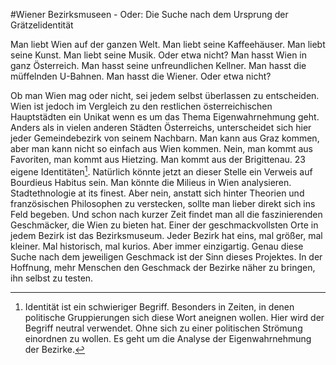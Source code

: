 #Wiener Bezirksmuseen - Oder: Die Suche nach dem Ursprung der Grätzelidentität

Man liebt Wien auf der ganzen Welt. Man liebt seine Kaffeehäuser. Man liebt seine
Kunst. Man liebt seine Musik. Oder etwa nicht?
Man hasst Wien in ganz Österreich. Man hasst seine unfreundlichen Kellner. Man hasst
die müffelnden U-Bahnen. Man hasst die Wiener. Oder etwa nicht?

Ob man Wien mag oder nicht, sei jedem selbst überlassen zu entscheiden. Wien ist
jedoch im Vergleich zu den restlichen österreichischen Hauptstädten ein Unikat
wenn es um das Thema Eigenwahrnehmung geht. Anders als in vielen anderen Städten
Österreichs, unterscheidet sich hier jeder Gemeindebezirk von seinem Nachbarn. Man kann aus
Graz kommen, aber man kann nicht so einfach aus Wien kommen. Nein, man kommt aus Favoriten,
man kommt aus Hietzing. Man kommt aus der Brigittenau.
23 eigene Identitäten[^1]. Natürlich könnte jetzt an dieser Stelle ein Verweis auf
Bourdieus Habitus sein. Man könnte die Milieus in Wien analysieren. Stadtethnologie at
its finest. Aber nein, anstatt sich hinter Theorien und französischen Philosophen zu
verstecken, sollte man lieber direkt sich ins Feld begeben. Und schon nach kurzer
Zeit findet man all die faszinierenden Geschmäcker, die Wien zu bieten hat. Einer
der geschmackvollsten Orte in jedem Bezirk ist das Bezirksmuseum. Jeder Bezirk hat eins,
mal größer, mal kleiner. Mal historisch, mal kurios. Aber immer einzigartig. Genau diese
Suche nach dem jeweiligen Geschmack ist der Sinn dieses Projektes. In der Hoffnung,
mehr Menschen den Geschmack der Bezirke näher zu bringen, ihn selbst zu testen.

[^1]: Identität ist ein schwieriger Begriff. Besonders in Zeiten, in denen politische Gruppierungen
sich diese Wort aneignen wollen. Hier wird der Begriff neutral verwendet. Ohne sich zu einer
politischen Strömung einordnen zu wollen. Es geht um die Analyse der Eigenwahrnehmung der
Bezirke.
